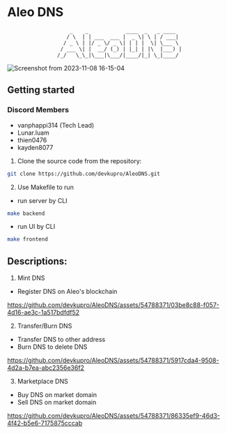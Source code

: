 # Aleo DNS
                        _    _            ____  _   _ ____  
                       / \  | | ___  ___ |  _ \| \ | / ___| 
                      / _ \ | |/ _ \/ _ \| | | |  \| \___ \ 
                     / ___ \| |  __/ (_) | |_| | |\  |___) |
                    /_/   \_\_|\___|\___/|____/|_| \_|____/ 
                    
![Screenshot from 2023-11-08 16-15-04](https://github.com/devkupro/AleoDNS/assets/54788371/ae237b84-aeb9-44c8-8da2-a3b8683bcf6f)

## Getting started
### Discord Members
- vanphappi314 (Tech Lead)
- Lunar.luam
- thien0476
- kayden8077

1. Clone the source code from the repository:

```bash
git clone https://github.com/devkupro/AleoDNS.git
```
2. Use Makefile to run

- run server by CLI
```bash
make backend
```

- run UI by CLI
```bash
make frontend
```

## Descriptions:
1. Mint DNS
- Register DNS on Aleo's blockchain
  
https://github.com/devkupro/AleoDNS/assets/54788371/03be8c88-f057-4d16-ae3c-1a517bdfdf52
         
2. Transfer/Burn DNS
- Transfer DNS to other address
- Burn DNS to delete DNS
  
https://github.com/devkupro/AleoDNS/assets/54788371/5917cda4-9508-4d2a-b7ea-abc2356e36f2

3. Marketplace DNS
- Buy DNS on market domain
- Sell DNS on market domain
  
https://github.com/devkupro/AleoDNS/assets/54788371/86335ef9-46d3-4f42-b5e6-7175875cccab


